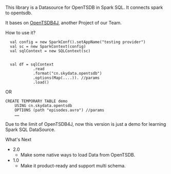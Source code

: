 This library is a Datasource for OpenTSDB in Spark SQL. It connects spark to opentsdb.

It bases on [OpenTSDB4J](), another Project of our Team.

How to use it?

```
  val config = new SparkConf().setAppName("testing provider")  
  val sc = new SparkContext(config)  
  val sqlContext = new SQLContext(sc)  
  
  
  val df = sqlContext  
            .read  
            .format("cn.skydata.opentsdb")  
            .options(Map(....)). //params
            .load()    

```

OR

```
CREATE TEMPORARY TABLE demo
    USING cn.skydata.opentsdb
    OPTIONS (path "episodes.avro") //params
    ……
```  

Due to the limit of OpenTSDB4J, now this version is just a demo for learning Spark SQL DataSource.


What's Next
- 2.0
  - Make some native ways to load Data from OpenTSDB.
- 1.0
  - Make it product-ready and support multi schema.
